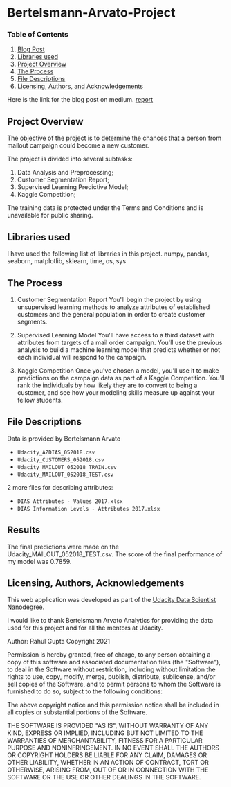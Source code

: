 # Bertelsmann-Arvato-Project

### Table of Contents
1. [Blog Post](https://rahulgupta1.medium.com/customer-segmentation-report-for-arvato-financial-services-e2f03f149f96)
2. [Libraries used](#library)
3. [Project Overview](#overview)
4. [The Process](#process)
5. [File Descriptions](#files)
6. [Licensing, Authors, and Acknowledgements](#license)

Here is the link for the blog post on medium. [report](https://rahulgupta1.medium.com/customer-segmentation-report-for-arvato-financial-services-e2f03f149f96)

## Project Overview<a name="overview"></a>
The objective of the project is to determine the chances that a person from mailout campaign could become a new customer.

The project is divided into several subtasks:
1.	Data Analysis and Preprocessing;
2.	Customer Segmentation Report;
3.	Supervised Learning Predictive Model;
4.	Kaggle Competition;

The training data is protected under the Terms and Conditions and is unavailable for public sharing.

## Libraries used <a name="library"></a>

I have used the following list of libraries in this project.
numpy, pandas, seaborn, matplotlib, sklearn, time, os, sys

## The Process <a name="process"></a>

1. Customer Segmentation Report
You'll begin the project by using unsupervised learning methods to analyze attributes of established customers and the general population in order to create customer segments.

2. Supervised Learning Model
You'll have access to a third dataset with attributes from targets of a mail order campaign. You'll use the previous analysis to build a machine learning model that predicts whether or not each individual will respond to the campaign.

3. Kaggle Competition
Once you've chosen a model, you'll use it to make predictions on the campaign data as part of a Kaggle Competition. You'll rank the individuals by how likely they are to convert to being a customer, and see how your modeling skills measure up against your fellow students.

## File Descriptions <a name="files"></a>

Data is provided by Bertelsmann Arvato
* `Udacity_AZDIAS_052018.csv`
* `Udacity_CUSTOMERS_052018.csv`
* `Udacity_MAILOUT_052018_TRAIN.csv`
* `Udacity_MAILOUT_052018_TEST.csv`

2 more files for describing attributes:
* `DIAS Attributes - Values 2017.xlsx`
* `DIAS Information Levels - Attributes 2017.xlsx`

## Results <a name="results"></a>

The final predictions were made on the Udacity_MAILOUT_052018_TEST.csv. The score of the final performance of my model was 0.7859. 

## Licensing, Authors, Acknowledgements <a name="license"></a>
This web application was developed as part of the [Udacity Data Scientist Nanodegree](https://www.udacity.com/course/data-scientist-nanodegree--nd025).

I would like to thank Bertelsmann Arvato Analytics for providing the data used for this project and for all the mentors at Udacity.

Author: Rahul Gupta Copyright 2021

Permission is hereby granted, free of charge, to any person obtaining a copy of this software and associated documentation files (the "Software"), to deal in the Software without restriction, including without limitation the rights to use, copy, modify, merge, publish, distribute, sublicense, and/or sell copies of the Software, and to permit persons to whom the Software is furnished to do so, subject to the following conditions:

The above copyright notice and this permission notice shall be included in all copies or substantial portions of the Software.

THE SOFTWARE IS PROVIDED "AS IS", WITHOUT WARRANTY OF ANY KIND, EXPRESS OR IMPLIED, INCLUDING BUT NOT LIMITED TO THE WARRANTIES OF MERCHANTABILITY, FITNESS FOR A PARTICULAR PURPOSE AND NONINFRINGEMENT. IN NO EVENT SHALL THE AUTHORS OR COPYRIGHT HOLDERS BE LIABLE FOR ANY CLAIM, DAMAGES OR OTHER LIABILITY, WHETHER IN AN ACTION OF CONTRACT, TORT OR OTHERWISE, ARISING FROM, OUT OF OR IN CONNECTION WITH THE SOFTWARE OR THE USE OR OTHER DEALINGS IN THE SOFTWARE.
